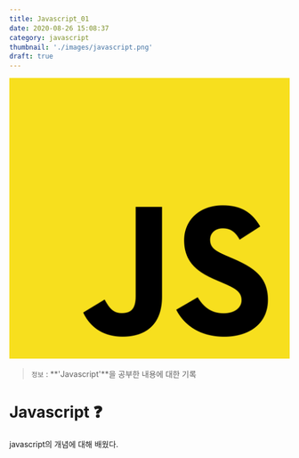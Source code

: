 ```yaml
---
title: Javascript_01
date: 2020-08-26 15:08:37
category: javascript
thumbnail: './images/javascript.png'
draft: true
---
```


![](./images/javascript.png)

> `정보` : **'Javascript'**을 공부한 내용에 대한 기록

# Javascript ❓

javascript의 개념에 대해 배웠다.
